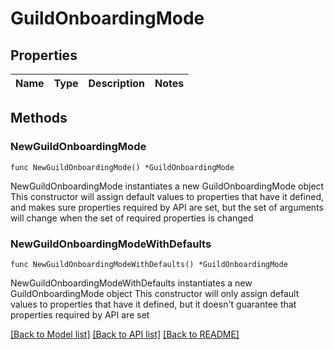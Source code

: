 # GuildOnboardingMode

## Properties

Name | Type | Description | Notes
------------ | ------------- | ------------- | -------------

## Methods

### NewGuildOnboardingMode

`func NewGuildOnboardingMode() *GuildOnboardingMode`

NewGuildOnboardingMode instantiates a new GuildOnboardingMode object
This constructor will assign default values to properties that have it defined,
and makes sure properties required by API are set, but the set of arguments
will change when the set of required properties is changed

### NewGuildOnboardingModeWithDefaults

`func NewGuildOnboardingModeWithDefaults() *GuildOnboardingMode`

NewGuildOnboardingModeWithDefaults instantiates a new GuildOnboardingMode object
This constructor will only assign default values to properties that have it defined,
but it doesn't guarantee that properties required by API are set


[[Back to Model list]](../README.md#documentation-for-models) [[Back to API list]](../README.md#documentation-for-api-endpoints) [[Back to README]](../README.md)


